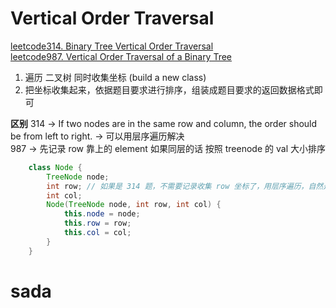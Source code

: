 # Vertical Order Traversal

[leetcode314. Binary Tree Vertical Order Traversal](https://leetcode.com/problems/binary-tree-vertical-order-traversal/description/)       
[leetcode987. Vertical Order Traversal of a Binary Tree](https://leetcode.com/problems/vertical-order-traversal-of-a-binary-tree/description/)      

1. 遍历 二叉树 同时收集坐标 (build a new class)
2. 把坐标收集起来，依据题目要求进行排序，组装成题目要求的返回数据格式即可

**区别**
314 -> If two nodes are in the same row and column, the order should be from left to right. -> 可以用层序遍历解决       
987 -> 先记录 row 靠上的 element 如果同层的话 按照 treenode 的 val 大小排序

```java
    class Node {
        TreeNode node;
        int row; // 如果是 314 题，不需要记录收集 row 坐标了，用层序遍历，自然是自上而下，子左向右
        int col;
        Node(TreeNode node, int row, int col) {
            this.node = node;
            this.row = row;
            this.col = col;
        }
    }
```

# sada 